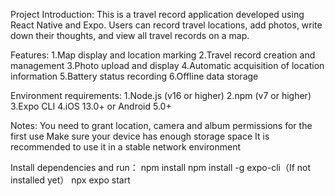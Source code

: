 Project Introduction: 
This is a travel record application developed using React Native and Expo. Users can record travel locations, add photos, write down their thoughts, and view all travel records on a map.

Features:
1.Map display and location marking
2.Travel record creation and management
3.Photo upload and display
4.Automatic acquisition of location information
5.Battery status recording
6.Offline data storage

Environment requirements:
1.Node.js (v16 or higher)
2.npm (v7 or higher)
3.Expo CLI
4.iOS 13.0+ or ​​Android 5.0+

Notes:
You need to grant location, camera and album permissions for the first use
Make sure your device has enough storage space
It is recommended to use it in a stable network environment

Install dependencies and run：
npm install
npm install -g expo-cli（If not installed yet）
npx expo start
